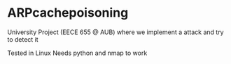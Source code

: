 # ARPcachepoisoning
University Project (EECE 655 @ AUB) where we implement a attack and try to detect it

Tested in Linux
Needs python and nmap to work
